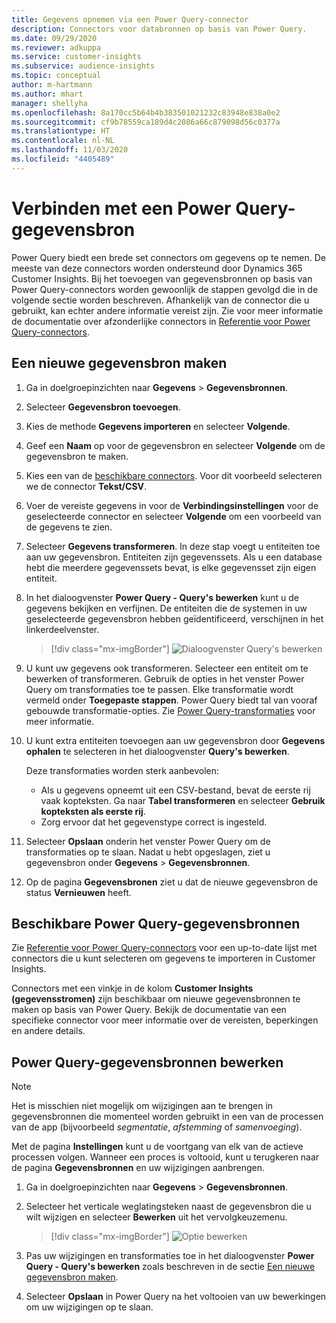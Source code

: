 ```yaml
---
title: Gegevens opnemen via een Power Query-connector
description: Connectors voor databronnen op basis van Power Query.
ms.date: 09/29/2020
ms.reviewer: adkuppa
ms.service: customer-insights
ms.subservice: audience-insights
ms.topic: conceptual
author: m-hartmann
ms.author: mhart
manager: shellyha
ms.openlocfilehash: 8a170cc5b64b4b383501021232c83948e838a0e2
ms.sourcegitcommit: cf9b78559ca189d4c2086a66c879098d56c0377a
ms.translationtype: HT
ms.contentlocale: nl-NL
ms.lasthandoff: 11/03/2020
ms.locfileid: "4405489"
---
```

# <a name="connect-to-a-power-query-data-source"></a>Verbinden met een Power Query-gegevensbron

Power Query biedt een brede set connectors om gegevens op te nemen. De meeste van deze connectors worden ondersteund door Dynamics 365 Customer Insights. Bij het toevoegen van gegevensbronnen op basis van Power Query-connectors worden gewoonlijk de stappen gevolgd die in de volgende sectie worden beschreven. Afhankelijk van de connector die u gebruikt, kan echter andere informatie vereist zijn. Zie voor meer informatie de documentatie over afzonderlijke connectors in [Referentie voor Power Query-connectors](https://docs.microsoft.com/power-query/connectors/).

## <a name="create-a-new-data-source"></a>Een nieuwe gegevensbron maken

1. Ga in doelgroepinzichten naar **Gegevens** > **Gegevensbronnen**.

1. Selecteer **Gegevensbron toevoegen**.

1. Kies de methode **Gegevens importeren** en selecteer **Volgende**.

1. Geef een **Naam** op voor de gegevensbron en selecteer **Volgende** om de gegevensbron te maken.

1. Kies een van de [beschikbare connectors](#available-power-query-data-sources). Voor dit voorbeeld selecteren we de connector **Tekst/CSV**.

1. Voer de vereiste gegevens in voor de **Verbindingsinstellingen** voor de geselecteerde connector en selecteer **Volgende** om een voorbeeld van de gegevens te zien.

1. Selecteer **Gegevens transformeren**. In deze stap voegt u entiteiten toe aan uw gegevensbron. Entiteiten zijn gegevenssets. Als u een database hebt die meerdere gegevenssets bevat, is elke gegevensset zijn eigen entiteit.

1. In het dialoogvenster **Power Query - Query's bewerken** kunt u de gegevens bekijken en verfijnen. De entiteiten die de systemen in uw geselecteerde gegevensbron hebben geïdentificeerd, verschijnen in het linkerdeelvenster.

   > [!div class="mx-imgBorder"]
   > ![Dialoogvenster Query's bewerken](media/data-manager-configure-edit-queries.png "Dialoogvenster Query's bewerken")

1. U kunt uw gegevens ook transformeren. Selecteer een entiteit om te bewerken of transformeren. Gebruik de opties in het venster Power Query om transformaties toe te passen. Elke transformatie wordt vermeld onder **Toegepaste stappen**. Power Query biedt tal van vooraf gebouwde transformatie-opties. Zie [Power Query-transformaties](https://docs.microsoft.com/power-query/power-query-what-is-power-query#transformations) voor meer informatie.

1. U kunt extra entiteiten toevoegen aan uw gegevensbron door **Gegevens ophalen** te selecteren in het dialoogvenster **Query's bewerken**.

   Deze transformaties worden sterk aanbevolen:

   - Als u gegevens opneemt uit een CSV-bestand, bevat de eerste rij vaak kopteksten. Ga naar **Tabel transformeren** en selecteer **Gebruik kopteksten als eerste rij**.
   - Zorg ervoor dat het gegevenstype correct is ingesteld.

1. Selecteer **Opslaan** onderin het venster Power Query om de transformaties op te slaan. Nadat u hebt opgeslagen, ziet u gegevensbron onder **Gegevens** > **Gegevensbronnen**.

1. Op de pagina **Gegevensbronen** ziet u dat de nieuwe gegevensbron de status **Vernieuwen** heeft.

## <a name="available-power-query-data-sources"></a>Beschikbare Power Query-gegevensbronnen

Zie [Referentie voor Power Query-connectors](https://docs.microsoft.com/power-query/connectors/) voor een up-to-date lijst met connectors die u kunt selecteren om gegevens te importeren in Customer Insights. 

Connectors met een vinkje in de kolom **Customer Insights (gegevensstromen)** zijn beschikbaar om nieuwe gegevensbronnen te maken op basis van Power Query. Bekijk de documentatie van een specifieke connector voor meer informatie over de vereisten, beperkingen en andere details.

## <a name="edit-power-query-data-sources"></a>Power Query-gegevensbronnen bewerken

> [!NOTE]
> Het is misschien niet mogelijk om wijzigingen aan te brengen in gegevensbronnen die momenteel worden gebruikt in een van de processen van de app (bijvoorbeeld *segmentatie*, *afstemming* of *samenvoeging*). 
>
> Met de pagina **Instellingen** kunt u de voortgang van elk van de actieve processen volgen. Wanneer een proces is voltooid, kunt u terugkeren naar de pagina **Gegevensbronnen** en uw wijzigingen aanbrengen.

1. Ga in doelgroepinzichten naar **Gegevens** > **Gegevensbronnen**.

2. Selecteer het verticale weglatingsteken naast de gegevensbron die u wilt wijzigen en selecteer **Bewerken** uit het vervolgkeuzemenu.

   > [!div class="mx-imgBorder"]
   > ![Optie bewerken](media/edit-option-data-sources.png "Optie bewerken")

3. Pas uw wijzigingen en transformaties toe in het dialoogvenster **Power Query - Query's bewerken** zoals beschreven in de sectie [Een nieuwe gegevensbron maken](#create-a-new-data-source).

4. Selecteer **Opslaan** in Power Query na het voltooien van uw bewerkingen om uw wijzigingen op te slaan.
